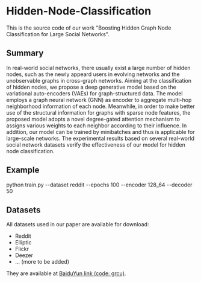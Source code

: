 # Hidden-Node-Classification
This is the source code of our work "Boosting Hidden Graph Node Classification for Large Social Networks".

## Summary
In real-world social networks, there usually exist a large number of hidden nodes, such as the newly appeard users in evolving networks and the unobservable graphs in cross-graph networks. Aiming at the classification of hidden nodes, we propose a deep generative model based on the variational auto-encoders (VAEs) for graph-structured data. The model employs a graph neural network (GNN) as encoder to aggregate multi-hop neighborhood information of each node. Meanwhile, in order to make better use of the structural information for graphs with sparse node features, the proposed model adopts a novel degree-gated attention mechanism to assigns various weights to each neighbor according to their influence. In addition, our model can be trained by minibatches and thus is applicable for large-scale networks. The experimental results based on several real-world social network datasets verify the effectiveness of our model for hidden node classification.

## Example
python train.py --dataset reddit --epochs 100 --encoder 128_64 --decoder 50

## Datasets
All datasets used in our paper are available for download:

* Reddit
* Elliptic
* Flickr
* Deezer
* ... (more to be added)

They are available at [BaiduYun link (code: grcu)](https://pan.baidu.com/s/1pBV6svzp-uQuSuyx5F2joQ).
